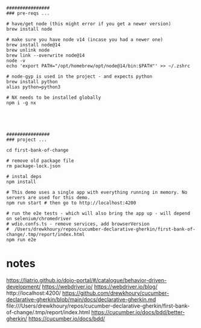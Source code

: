 
```
################
### pre-reqs ...

# have/get node (this might error if you get a newer version)
brew install node

# make sure you have node v14 (incase you had a newer one)
brew install node@14
brew unlink node
brew link --overwrite node@14
node -v
echo 'export PATH="/opt/homebrew/opt/node@14/bin:$PATH"' >> ~/.zshrc

# node-gyp is used in the project - and expects python
brew install python
alias python=python3

# NX needs to be installed globally
npm i -g nx





################
### project ...

cd first-bank-of-change

# remove old package file
rm package-lock.json

# instal deps
npm install

# This demo uses a single app with everything running in memory. No servers are used for this demo.
npm run start # then go to http://localhost:4200

# run the e2e tests - which will also bring the app up - will depend on selenium/chromedriver
# wdio.confs.ts - remove services, add browserVersion
#  /Users/drewkhoury/repos/cucumber-declarative-gherkin/first-bank-of-change/.tmp/report/index.html
npm run e2e

```

# notes
https://liatrio.github.io/dojo-portal/#/catalogue/behavior-driven-development/
https://webdriver.io/
https://webdriver.io/blog/
http://localhost:4200/
https://github.com/drewkhoury/cucumber-declarative-gherkin/blob/main/docs/declarative-gherkin.md
file:///Users/drewkhoury/repos/cucumber-declarative-gherkin/first-bank-of-change/.tmp/report/index.html
https://cucumber.io/docs/bdd/better-gherkin/
https://cucumber.io/docs/bdd/
